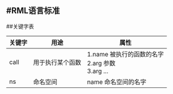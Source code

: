 #RML语言标准
---
##关键字表

| 关键字 | 用途 | 属性 |
| --- | --- | --- |
| call | 用于执行某个函数 | 1.name 被执行的函数的名字 <br>2.arg 参数<br> 3.arg ... | 
| ns | 命名空间 | name 命名空间的名字 |

